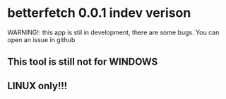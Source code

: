 # betterfetch 0.0.1 indev verison
WARNING!: this app is stil in development, there are some bugs.
You can open an issue in github
## This tool is still not for WINDOWS
## LINUX only!!!